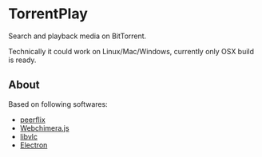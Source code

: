 # TorrentPlay

Search and playback media on BitTorrent.

Technically it could work on Linux/Mac/Windows, currently only OSX build is ready.

## About

Based on following softwares:

- [peerflix](https://github.com/mafintosh/peerflix)
- [Webchimera.js](https://github.com/RSATom/WebChimera.js)
- [libvlc](http://www.videolan.org/vlc/libvlc.html)
- [Electron](https://github.com/atom/electron)